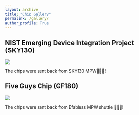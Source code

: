 ```yaml
---
layout: archive
title: "Chip Gallery"
permalink: /gallery/
author_profile: True
---
```


## NIST Emerging Device Integration Project (SKY130)

<img src="/images/NTU-1.jpg">

The chips were sent back from SKY130 MPW🎉🎉🎉!


## Five Guys Chip (GF180)

<img src="/images/XDU_1.JPG">

The chips were sent back from Efabless MPW shuttle 🎉🎉🎉!




